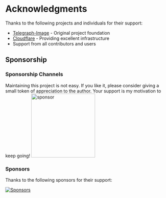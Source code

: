 # Acknowledgments

Thanks to the following projects and individuals for their support:

- [Telegraph-Image](https://github.com/cf-pages/Telegraph-Image) - Original project foundation
- [Cloudflare](https://www.cloudflare.com/) - Providing excellent infrastructure
- Support from all contributors and users

## Sponsorship

### Sponsorship Channels

Maintaining this project is not easy. If you like it, please consider giving a small token of appreciation to the author. Your support is my motivation to keep going!
<a href="https://afdian.com/a/marseventh"><img width="200" src="https://pic1.afdiancdn.com/static/img/welcome/button-sponsorme.png" alt="sponsor"></a>

### Sponsors
Thanks to the following sponsors for their support:

[![Sponsors](https://afdian-sponsors.sanyue.de/image)](https://afdian.com/a/marseventh)